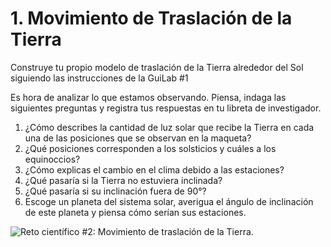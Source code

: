 # 1. Movimiento de Traslación de la Tierra

Construye tu propio modelo de traslación de la Tierra alrededor del Sol siguiendo las instrucciones de la GuiLab #1

Es hora de analizar lo que estamos observando. Piensa, indaga las siguientes preguntas y registra tus respuestas en tu libreta de investigador.

1. ¿Cómo describes la cantidad de luz solar que recibe la Tierra en cada una de las posiciones que se observan en la maqueta?
2. ¿Qué posiciones corresponden a los solsticios y cuáles a los equinoccios?
3. ¿Cómo explicas el cambio en el clima debido a las estaciones?
4. ¿Qué pasaría si la Tierra no estuviera inclinada?
5. ¿Qué pasaría si su inclinación fuera de 90°?
6. Escoge un planeta del sistema solar, averigua el ángulo de inclinación de este planeta y piensa cómo serían sus estaciones.

![Reto científico #2: Movimiento de traslación de la Tierra.](../../.gitbook/assets/Reto\_2-702x1024.png)

